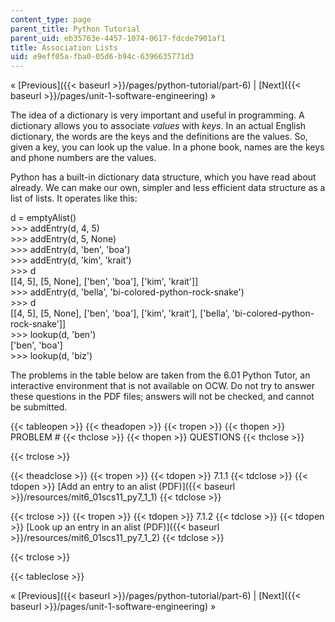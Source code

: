 ```yaml
---
content_type: page
parent_title: Python Tutorial
parent_uid: eb35763e-4457-1074-0617-fdcde7901af1
title: Association Lists
uid: e9eff05a-fba0-05d6-b94c-6396635771d3
---
```


« [Previous]({{< baseurl >}}/pages/python-tutorial/part-6) | [Next]({{< baseurl >}}/pages/unit-1-software-engineering) »

The idea of a dictionary is very important and useful in programming. A dictionary allows you to associate _values_ with _keys_. In an actual English dictionary, the words are the keys and the definitions are the values. So, given a key, you can look up the value. In a phone book, names are the keys and phone numbers are the values.

Python has a built-in dictionary data structure, which you have read about already. We can make our own, simpler and less efficient data structure as a list of lists. It operates like this:

d = emptyAlist()  
\>>> addEntry(d, 4, 5)  
\>>> addEntry(d, 5, None)  
\>>> addEntry(d, 'ben', 'boa')  
\>>> addEntry(d, 'kim', 'krait')  
\>>> d  
\[\[4, 5\], \[5, None\], \['ben', 'boa'\], \['kim', 'krait'\]\]  
\>>> addEntry(d, 'bella', 'bi-colored-python-rock-snake')  
\>>> d  
\[\[4, 5\], \[5, None\], \['ben', 'boa'\], \['kim', 'krait'\], \['bella', 'bi-colored-python-rock-snake'\]\]  
\>>> lookup(d, 'ben')  
\['ben', 'boa'\]  
\>>> lookup(d, 'biz')

The problems in the table below are taken from the 6.01 Python Tutor, an interactive environment that is not available on OCW. Do not try to answer these questions in the PDF files; answers will not be checked, and cannot be submitted.

{{< tableopen >}}
{{< theadopen >}}
{{< tropen >}}
{{< thopen >}}
PROBLEM #
{{< thclose >}}
{{< thopen >}}
QUESTIONS
{{< thclose >}}

{{< trclose >}}

{{< theadclose >}}
{{< tropen >}}
{{< tdopen >}}
7.1.1
{{< tdclose >}}
{{< tdopen >}}
[Add an entry to an alist (PDF)]({{< baseurl >}}/resources/mit6_01scs11_py7_1_1)
{{< tdclose >}}

{{< trclose >}}
{{< tropen >}}
{{< tdopen >}}
7.1.2
{{< tdclose >}}
{{< tdopen >}}
[Look up an entry in an alist (PDF)]({{< baseurl >}}/resources/mit6_01scs11_py7_1_2)
{{< tdclose >}}

{{< trclose >}}

{{< tableclose >}}

« [Previous]({{< baseurl >}}/pages/python-tutorial/part-6) | [Next]({{< baseurl >}}/pages/unit-1-software-engineering) »